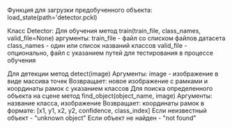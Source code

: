 Функция для загрузки предобученного объекта: load_state(path='detector.pckl)

Класс Detector:
  Для обучения метод train(train_file, class_names, valid_file=None)
  аргументы: train_file - файл со списком файлов датасета
             class_names - один или список названий классов
             valid_file - опционально, файл с указанием путей для тестирования в процессе обучения
             
  Для детекции метод detect(image)
  Аргументы: image - изображение в виде массива точек
  Возвращает: новое изображение с рамками и координаты рамок с указанием классов
  Для поиска определенного объекта на сцене метод find_object(object_name, image)
  Аргументы: название класса, изображение
  Возвращает: координаты рамок в формате: [x1, y1, x2, y2, confidence, class_index]
        Если неизвестный объект - "unknown object"
        Если объект не найден - "not found"



